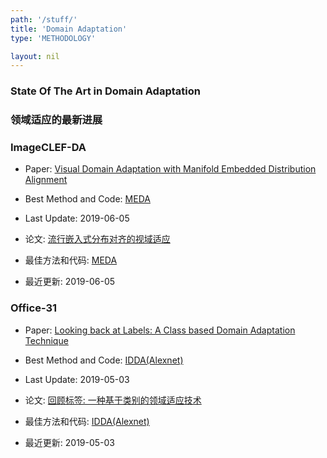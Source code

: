 ```yaml
---
path: '/stuff/'
title: 'Domain Adaptation'
type: 'METHODOLOGY'

layout: nil
---
```


### State Of The Art in Domain Adaptation  
### 领域适应的最新进展

### ImageCLEF-DA

* Paper: [Visual Domain Adaptation with Manifold Embedded Distribution Alignment](https://arxiv.org/pdf/1807.07258v2.pdf)

* Best Method and Code: [MEDA](https://github.com/jindongwang/transferlearning)

* Last Update: 2019-06-05

* 论文: [流行嵌入式分布对齐的视域适应](https://arxiv.org/pdf/1807.07258v2.pdf)

* 最佳方法和代码: [MEDA](https://github.com/jindongwang/transferlearning)

* 最近更新: 2019-06-05

### Office-31

* Paper: [Looking back at Labels: A Class based Domain Adaptation Technique](https://arxiv.org/pdf/1904.01341v1.pdf)

* Best Method and Code: [IDDA(Alexnet)](https://github.com/vinodkkurmi/DiscriminatorDomainAdaptation)

* Last Update: 2019-05-03

* 论文: [回顾标签: 一种基于类别的领域适应技术](https://arxiv.org/pdf/1904.01341v1.pdf)

* 最佳方法和代码: [IDDA(Alexnet)](https://github.com/vinodkkurmi/DiscriminatorDomainAdaptation)

* 最近更新: 2019-05-03

